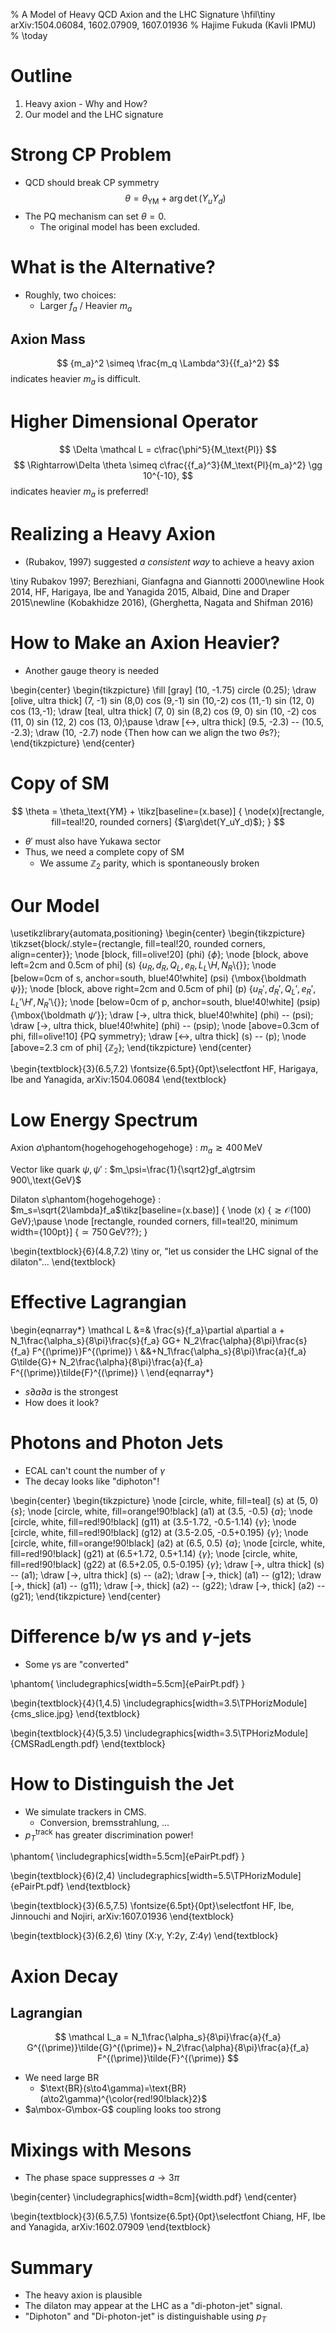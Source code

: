% A Model of Heavy QCD Axion and the LHC Signature \hfil\tiny arXiv:1504.06084, 1602.07909, 1607.01936
% Hajime Fukuda (Kavli IPMU)
% \today <!--- pandoc -t beamer -V theme:metropolis -V fontsize:17pt -o presentation.pdf presentation.md -H ../header -->
# Outline
1. Heavy axion - Why and How?
1. Our model and the LHC signature

# Strong CP Problem
* QCD should break CP symmetry
$$
\theta = \theta_\text{YM} + \arg\det(Y_uY_d)
$$
* The PQ mechanism can set $\theta=0$.
    * The original model has been excluded.

# What is the Alternative?
* Roughly, two choices:
    * Larger $f_a$ / Heavier $m_a$

## Axion Mass
$$
{m_a}^2 \simeq \frac{m_q \Lambda^3}{{f_a}^2}
$$
indicates heavier $m_a$ is difficult.

# Higher Dimensional Operator
$$
\Delta \mathcal L = c\frac{\phi^5}{M_\text{Pl}}
$$
$$
\Rightarrow\Delta \theta \simeq c\frac{{f_a}^3}{M_\text{Pl}{m_a}^2} \gg 10^{-10},
$$
indicates heavier $m_a$ is preferred!

# Realizing a Heavy Axion
* (Rubakov, 1997) suggested *a consistent way* to achieve a heavy axion 

\tiny Rubakov 1997; Berezhiani, Gianfagna and Giannotti 2000\newline Hook 2014, HF, Harigaya, Ibe and Yanagida 2015, Albaid, Dine and Draper 2015\newline
(Kobakhidze 2016), (Gherghetta, Nagata and Shifman 2016)

# How to Make an Axion Heavier?
* Another gauge theory is needed 

\begin{center}
\begin{tikzpicture}
\fill [gray] (10, -1.75) circle (0.25);
\draw [olive, ultra thick]  (7, -1) sin (8,0) cos (9,-1) sin (10,-2) cos (11,-1) sin (12, 0) cos (13,-1);
\draw [teal, ultra thick] (7, 0) sin (8,2) cos (9, 0) sin (10, -2) cos (11, 0) sin (12, 2) cos (13, 0);\pause
\draw [<->, ultra thick] (9.5, -2.3) -- (10.5, -2.3);
\draw (10, -2.7) node {Then how can we align the two $\theta$s?};
\end{tikzpicture}
\end{center}

# Copy of SM
$$
\theta = \theta_\text{YM} + \tikz[baseline=(x.base)] {
  \node(x)[rectangle, fill=teal!20, rounded corners] {$\arg\det(Y_uY_d)$};
  }
$$

* $\theta'$ must also have Yukawa sector
* Thus, we need a complete copy of SM
    * We assume $\mathbb Z_2$ parity, which is spontaneously broken

# Our Model

\usetikzlibrary{automata,positioning}
\begin{center}
\begin{tikzpicture}
\tikzset{block/.style={rectangle, fill=teal!20, rounded corners, align=center}};
\node [block, fill=olive!20] (phi) {$\phi$};
\node [block, above left=2cm and 0.5cm of phi] (s) {$u_R,d_R,Q_L,e_R,L_L$\\$H,N_R$\\{}};
\node [below=0cm of s, anchor=south, blue!40!white] (psi) {\mbox{\boldmath $\psi$}};
\node [block, above right=2cm and 0.5cm of phi] (p) {$u_R',d_R',Q_L',e_R',L_L'$\\$H',N_R'$\\{}};
\node [below=0cm of p, anchor=south, blue!40!white] (psip) {\mbox{\boldmath $\psi'$}};
\draw [->, ultra thick, blue!40!white] (phi) -- (psi);
\draw [->, ultra thick, blue!40!white] (phi) -- (psip);
\node [above=0.3cm of phi, fill=olive!10] {PQ symmetry};
\draw [<->, ultra thick] (s) -- (p);
\node [above=2.3 cm of phi] {$\mathbb Z_2$};
\end{tikzpicture}
\end{center}

\begin{textblock}{3}(6.5,7.2)
\fontsize{6.5pt}{0pt}\selectfont HF, Harigaya, Ibe and Yanagida, arXiv:1504.06084
\end{textblock}

# Low Energy Spectrum
Axion $a$\phantom{hogehogehogehogehoge}
: $m_a\gtrsim 400\,\text{MeV}$

Vector like quark $\psi, \psi'$
: $m_\psi=\frac{1}{\sqrt2}gf_a\gtrsim 900\,\text{GeV}$

Dilaton $s$\phantom{hogehogehoge}
: $m_s=\sqrt{2\lambda}f_a$\tikz[baseline=(x.base)] {
  \node (x) {$\gtrsim \mathcal O(100)\,\text{GeV}$};\pause
  \node [rectangle, rounded corners, fill=teal!20, minimum width={100pt}] {$\simeq 750\,\text{GeV}$??};
}

\begin{textblock}{6}(4.8,7.2)
\tiny or, "let us consider the LHC signal of the dilaton"...
\end{textblock}

# Effective Lagrangian

\begin{eqnarray*}
\mathcal L &=& \frac{s}{f_a}\partial a\partial a + 
N_1\frac{\alpha_s}{8\pi}\frac{s}{f_a} GG+
 N_2\frac{\alpha}{8\pi}\frac{s}{f_a} F^{(\prime)}F^{(\prime)} \\
 &&+N_1\frac{\alpha_s}{8\pi}\frac{a}{f_a} G\tilde{G}+
 N_2\frac{\alpha}{8\pi}\frac{a}{f_a} F^{(\prime)}\tilde{F}^{(\prime)} \\
\end{eqnarray*}

* $s\partial a\partial a$ is the strongest
* How does it look?

# Photons and Photon Jets
* ECAL can't count the number of $\gamma$
* The decay looks like "diphoton"!
<!---    * TRT, a tracker just before ECAL, is able to count converted photons, although $4\gamma$ seems still allowed-->


\begin{center}
\begin{tikzpicture}
\node [circle, white, fill=teal] (s) at (5, 0) {$s$};
\node [circle, white, fill=orange!90!black] (a1) at (3.5, -0.5) {$a$};
\node [circle, white, fill=red!90!black] (g11) at (3.5-1.72, -0.5-1.14) {$\gamma$};
\node [circle, white, fill=red!90!black] (g12) at (3.5-2.05, -0.5+0.195) {$\gamma$};
\node [circle, white, fill=orange!90!black] (a2) at (6.5, 0.5) {$a$};
\node [circle, white, fill=red!90!black] (g21) at (6.5+1.72, 0.5+1.14) {$\gamma$};
\node [circle, white, fill=red!90!black] (g22) at (6.5+2.05, 0.5-0.195) {$\gamma$};
\draw [->, ultra thick] (s) -- (a1);
\draw [->, ultra thick] (s) -- (a2);
\draw [->, thick] (a1) -- (g12);
\draw [->, thick] (a1) -- (g11);
\draw [->, thick] (a2) -- (g22);
\draw [->, thick] (a2) -- (g21);
\end{tikzpicture}
\end{center}

# Difference b/w $\gamma$s and $\gamma$-jets
* Some $\gamma$s are "converted"

\phantom{
\includegraphics[width=5.5cm]{ePairPt.pdf}
}

\begin{textblock}{4}(1,4.5)
\includegraphics[width=3.5\TPHorizModule]{cms_slice.jpg}
\end{textblock}

\begin{textblock}{4}(5,3.5)
\includegraphics[width=3.5\TPHorizModule]{CMSRadLength.pdf}
\end{textblock}

# How to Distinguish the Jet
* We simulate trackers in CMS.
    * Conversion, bremsstrahlung, ...
* $p_T^\text{track}$ has greater discrimination power!

\phantom{
\includegraphics[width=5.5cm]{ePairPt.pdf}
}

\begin{textblock}{6}(2,4)
\includegraphics[width=5.5\TPHorizModule]{ePairPt.pdf}
\end{textblock}

\begin{textblock}{3}(6.5,7.5)
\fontsize{6.5pt}{0pt}\selectfont HF, Ibe, Jinnouchi and Nojiri, arXiv:1607.01936
\end{textblock}
 
\begin{textblock}{3}(6.2,6)
\tiny (X:$\gamma$, Y:$2\gamma$, Z:$4\gamma$)
\end{textblock}
 

# Axion Decay
## Lagrangian
$$
\mathcal L_a = N_1\frac{\alpha_s}{8\pi}\frac{a}{f_a} G^{(\prime)}\tilde{G}^{(\prime)}+ 
N_2\frac{\alpha}{8\pi}\frac{a}{f_a} F^{(\prime)}\tilde{F}^{(\prime)} $$

* We need large BR
    * $\text{BR}(s\to4\gamma)=\text{BR}(a\to2\gamma)^{\color{red!90!black}2}$
* $a\mbox-G\mbox-G$ coupling looks too strong


# Mixings with Mesons
* The phase space suppresses $a\to3\pi$


\begin{center}
\includegraphics[width=8cm]{width.pdf}
\end{center}

\begin{textblock}{3}(6.5,7.5)
\fontsize{6.5pt}{0pt}\selectfont Chiang, HF, Ibe and Yanagida, arXiv:1602.07909
\end{textblock}

# Summary
* The heavy axion is plausible
* The dilaton may appear at the LHC as a "di-photon-jet" signal.
* "Diphoton" and "Di-photon-jet" is distinguishable using $p_T$

